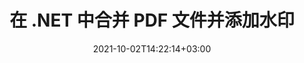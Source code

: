 ---
############################# Static ############################
layout: "autogen-gist"
date: 2021-10-02T14:22:14+03:00
draft: false
path: "zh/total/net/merger/pdf/"
other_out_formats: "PDF DOC DOCX DOCM DOT DOTM DOTX RTF TXT XLS XLSB XLSM XLSX XLT XLTM XLTX XLAM CSV TSV PPT PPTX PPS PPSX VDX VSDM VSDX VSSM VSSX VSTM VSTX VSX VTX ONE HTML MHT MHTML ODP ODS ODT OTP OTT EPUB ERR PS TEX XPS"
ad_headline: "合并和拆分 PDF 文件 | C＃"
ad_description: "在 .NET 中高效地合并、拆分、移动、删除、交换、旋转和提取 PDF 文件页面"

############################# Head ############################
head_title: "在 C# .NET 中合并和拆分 PDF 文件并添加水印"
head_description: "C# .NET 文档合并库可将多个 PDF 文件合并为一个或将单个 PDF 文件拆分为多个文件。还可以从文档中移动、删除、旋转、交换和提取页面。"

############################# Header ############################
title: "在 .NET 中合并 PDF 文件并添加水印"
description: "C# .NET 文档合并 API 将多个 PDF 文件合并为一个文件，方法是将多个源文档中的选择数量的页面或一系列页面合并为一个文件。执行单个文档操作操作，例如移动、删除、旋转、交换和提取页面或将单个 PDF 文档拆分为多个结果文档。"

############################# SubMenu ############################
submenu:
    enable: false

############################# Content ############################
content:
    enable: true
    block:
    - title_left: "在 C# 中合并 PDF 文件并添加水印"
      content_left: |
          在 C# .NET 中加入 PDF 文件，并将文本或图像水印添加到 .NET（C#、VB.NET、ASP.NET 和 .NET Core）应用程序中的单个结果文档。

          -   使用输入文档实例化 **Merger**
          -   调用**Merger**类实例的**Join**方法并传递第二个源文档路径
          -   调用**Merger**类实例的**Save**方法保存合并文档
          -   使用上面创建的合并文档实例化 **Watermarker**
          -   创建 **TextWatermark** 对象并设置水印属性
          -   添加水印并保存带水印的文档
          
      title_right: "API 下载和安装说明"
      content_right: |
          您需要 `GroupDocs.Merger` 和 `GroupDocs.Watermark` 命名空间来执行 PDF、Microsoft Office、HTML、OpenDocument 和许多其他文档格式中的单个和多个文档合并操作。探索 Conholdate.Total 提供的其他 [.NET APIs for Office 文档](https://products.conholdate.com/total/net/)。
          
          从 [downloads](https://downloads.conholdate.com/total/net) 获取相应的程序集文件或从 [Nuget](https://www.nuget.org/packages/Conholdate.Total) 获取整个包/) 直接在您的工作区中添加“Conholdate.Total”。
          
      gisthash: "b0bd7c35dc5a889a10fb5b032952710a"
      gistfile: "join-multiple-pdf-documents-into-one-and-add-text-watermark.cs"

    - title_left: "在 .NET 中拆分 PDF 文件并添加水印"
      content_left: |
          将单个 PDF 文档拆分为多个独立文档，并使用 C# .NET 将图像或文本水印插入到每个拆分的文件中。

          -   使用拆分文档实例化 **Watermarker**
          -   实例化水印字体，创建 **TextWatermark** 对象并设置水印属性
          -   添加水印并保存带水印的文档
          -   设置分割后保存文件的输出路径
          -   使用拆分文件的路径和要拆分的页数实例化 **SplitOptions** 对象
          -   使用输入文档创建 **Merger** 对象并使用 **SplitOptions** 拆分
        
      title_right: "单文档修改操作"
      content_right: |
          只需添加几行 C# 代码，即可在各种文档格式中执行多功能文档操作功能，例如 Word、Excel 电子表格、演示文稿、RTF、PDF、Visio、HTML、OneNote、XPS 等。

          主要的单个文档操作包括将文档中的页面移动到新位置、删除单个页面或集合或选定页面、交换页面位置、从文档中提取特定页面、将页面方向更改为纵向或横向模式以及旋转将源文档的页面调整为 90、180 或 270 度角。
          
      gisthash: "d6abb787afd61e25cc82008968907d83"
      gistfile: "add-watermark-to-a-single-document-and-split-the-document-to-multiple-documents.cs"

    - title_left: "如何将 Word、Excel、PPTX 合并为 PDF？"
      content_left: |
          在 C# .NET 中以编程方式将 **Word** (DOC/DOCX)、**Excel** (XLS/XLSX) 和 **PowerPoint** (PPT/PPTX) 等多种类型的文档组合成一个紧凑的 PDF 文件应用程序，在生成的文档中保持相同的文本、格式和布局结构。

          -   使用输入 PDF 文档实例化 **Merger**
          -   调用**Merger**类实例的**Join**方法，并一一传递文档路径
          -   调用**Save**方法将所有文档合并为一个PDF文件
        
      title_right: "文档页面的图像表示"
      content_right: |
          结合所有流行的文档文件格式，并以 **PNG**、**JPG** 或 **BMP** 格式生成合并文档页面的图像表示。您可以轻松地预览整个文档，也可以根据页码或页面范围显示某些特定页面。

          在使用 Windows Azure、Mono 和 Xamarin 等平台的同时，加入不同操作系统（如 Windows、Linux 或 macOS）上的流行文档文件格式。
          
      gisthash: "a00735d92095357e41ebffd51ac75abb"
      gistfile: "merge-word-excel-powerpoint-documents-into-one-pdf-file.cs"

############################# About Formats ############################
about_formats:
    enable: false
############################# More Formats ############################
more_formats:
    enable: true
    auto: false
    other_out_formats: PDF DOC DOCX DOCM DOT DOTM DOTX RTF TXT XLS XLSB XLSM XLSX XLT XLTM XLTX XLAM CSV TSV PPT PPTX PPS PPSX VDX VSDM VSDX VSSM VSSX VSTM VSTX VSX VTX ONE HTML MHT MHTML ODP ODS ODT OTP OTT EPUB ERR PS TEX XPS
############################# Back to top ###############################
back_to_top:
  enable: true
---